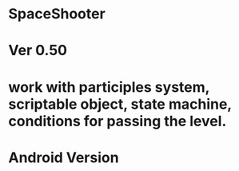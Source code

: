 # SpaceShooter

# Ver 0.50

# work with participles system, scriptable object, state machine, conditions for passing the level.

# Android Version

